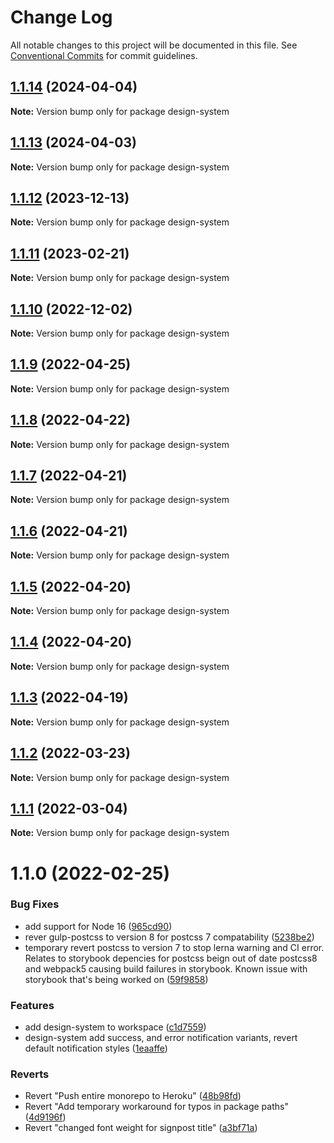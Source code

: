 # Change Log

All notable changes to this project will be documented in this file.
See [Conventional Commits](https://conventionalcommits.org) for commit guidelines.

## [1.1.14](https://github.com/coopdigital/coop-frontend/compare/design-system@1.1.13...design-system@1.1.14) (2024-04-04)

**Note:** Version bump only for package design-system





## [1.1.13](https://github.com/coopdigital/coop-frontend/compare/design-system@1.1.12...design-system@1.1.13) (2024-04-03)

**Note:** Version bump only for package design-system





## [1.1.12](https://github.com/coopdigital/coop-frontend/compare/design-system@1.1.11...design-system@1.1.12) (2023-12-13)

**Note:** Version bump only for package design-system





## [1.1.11](https://github.com/coopdigital/coop-frontend/compare/design-system@1.1.10...design-system@1.1.11) (2023-02-21)

**Note:** Version bump only for package design-system





## [1.1.10](https://github.com/coopdigital/coop-frontend/compare/design-system@1.1.9...design-system@1.1.10) (2022-12-02)

**Note:** Version bump only for package design-system





## [1.1.9](https://github.com/coopdigital/coop-frontend/compare/design-system@1.1.8...design-system@1.1.9) (2022-04-25)

**Note:** Version bump only for package design-system





## [1.1.8](https://github.com/coopdigital/coop-frontend/compare/design-system@1.1.7...design-system@1.1.8) (2022-04-22)

**Note:** Version bump only for package design-system





## [1.1.7](https://github.com/coopdigital/coop-frontend/compare/design-system@1.1.6...design-system@1.1.7) (2022-04-21)

**Note:** Version bump only for package design-system





## [1.1.6](https://github.com/coopdigital/coop-frontend/compare/design-system@1.1.5...design-system@1.1.6) (2022-04-21)

**Note:** Version bump only for package design-system





## [1.1.5](https://github.com/coopdigital/coop-frontend/compare/design-system@1.1.4...design-system@1.1.5) (2022-04-20)

**Note:** Version bump only for package design-system





## [1.1.4](https://github.com/coopdigital/coop-frontend/compare/design-system@1.1.3...design-system@1.1.4) (2022-04-20)

**Note:** Version bump only for package design-system





## [1.1.3](https://github.com/coopdigital/coop-frontend/compare/design-system@1.1.2...design-system@1.1.3) (2022-04-19)

**Note:** Version bump only for package design-system





## [1.1.2](https://github.com/coopdigital/coop-frontend/compare/design-system@1.1.1...design-system@1.1.2) (2022-03-23)

**Note:** Version bump only for package design-system





## [1.1.1](https://github.com/coopdigital/coop-frontend/compare/design-system@1.1.0...design-system@1.1.1) (2022-03-04)

**Note:** Version bump only for package design-system





# 1.1.0 (2022-02-25)


### Bug Fixes

* add support for Node 16 ([965cd90](https://github.com/coopdigital/coop-frontend/commit/965cd906a0b28665900457d34c8614dc20cb7a8a))
* rever gulp-postcss to version 8 for postcss 7 compatability ([5238be2](https://github.com/coopdigital/coop-frontend/commit/5238be294733dcf9a595bf6d96631858e28a4fa7))
* temporary revert postcss to version 7 to stop lerna warning and CI error.  Relates to storybook depencies for postcss beign out of date postcss8 and webpack5 causing build failures in storybook. Known issue with storybook that's being worked on ([59f9858](https://github.com/coopdigital/coop-frontend/commit/59f98580b083ffc2b45619e80ae2144931c00da6))


### Features

* add design-system to workspace ([c1d7559](https://github.com/coopdigital/coop-frontend/commit/c1d755912a7bf46b8c1af3bcc800aed6cca2bf47))
* design-system add success, and error notification variants, revert default notification styles ([1eaaffe](https://github.com/coopdigital/coop-frontend/commit/1eaaffe6042847fb8f13489df66867e1faf9c41f))


### Reverts

* Revert "Push entire monorepo to Heroku" ([48b98fd](https://github.com/coopdigital/coop-frontend/commit/48b98fd3d439891f81eaa4b4812f6e0560982759))
* Revert "Add temporary workaround for typos in package paths" ([4d9196f](https://github.com/coopdigital/coop-frontend/commit/4d9196f241ee3f9a4d26e514c6ed12c7104f22a6))
* Revert "changed font weight for signpost title" ([a3bf71a](https://github.com/coopdigital/coop-frontend/commit/a3bf71ab6bca63dd636d65aeac43e9a1b12c7fd0))
